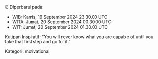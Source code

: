 ⏰ Diperbarui pada:
- WIB: Kamis, 19 September 2024 23.30.00 UTC
- WITA: Jumat, 20 September 2024 00.30.00 UTC
- WIT: Jumat, 20 September 2024 01.30.00 UTC

Kutipan Inspiratif:
"You will never know what you are capable of until you take that first step and go for it."


Kategori: motivational

